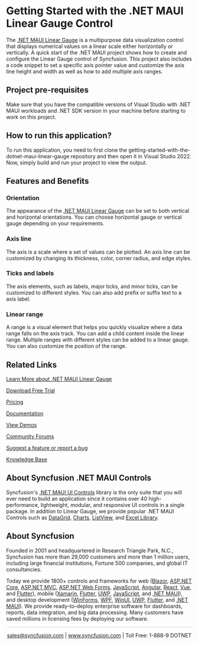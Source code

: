 # Getting Started with the .NET MAUI Linear Gauge Control

The [.NET MAUI Linear Gauge](https://www.syncfusion.com/maui-controls/maui-linear-gauge?utm_source=github&utm_medium=listing&utm_campaign=maui-Linear-gauge-github-samples) is a multipurpose data visualization control that displays numerical values on a linear scale either horizontally or vertically. A quick start of the .NET MAUI project shows how to create and configure the Linear Gauge control of Syncfusion. This project also includes a code snippet to set a specific axis pointer value and customize the axis line height and width as well as how to add multiple axis ranges. 


## Project pre-requisites

Make sure that you have the compatible versions of Visual Studio with .NET MAUI workloads and .NET SDK version in your machine before starting to work on this project.

## How to run this application?

To run this application, you need to first clone the getting-started-with-the-dotnet-maui-linear-gauge repository and then open it in Visual Studio 2022. Now, simply build and run your project to view the output.


## Features and Benefits

### Orientation
The appearance of the [.NET MAUI Linear Gauge](https://www.syncfusion.com/maui-controls/maui-linear-gauge) can be set to both vertical and horizontal orientations. You can choose horizontal gauge or vertical gauge depending on your requirements.

### Axis line
The axis is a scale where a set of values can be plotted. An axis line can be customized by changing its thickness, color, corner radius, and edge styles.

### Ticks and labels
The axis elements, such as labels, major ticks, and minor ticks, can be customized to different styles. You can also add prefix or suffix text to a axis label.

### Linear range
A range is a visual element that helps you quickly visualize where a data range falls on the axis track. You can add a child content inside the linear range. Multiple ranges with different styles can be added to a linear gauge. You can also customize the position of the range.

## Related Links

[Learn More about .NET MAUI Linear Gauge](https://www.syncfusion.com/maui-controls/maui-linear-gauge?utm_source=github&utm_medium=listing&utm_campaign=maui-Linear-gauge-github-samples)

[Download Free Trial](https://www.syncfusion.com/downloads/maui?utm_source=github&utm_medium=listing&utm_campaign=maui-Linear-gauge-github-samples) 

[Pricing](https://www.syncfusion.com/sales/teamlicense?utm_source=github&utm_medium=listing&utm_campaign=maui-Linear-gauge-github-samples) 

[Documentation](https://help.syncfusion.com/maui/linear-gauge/getting-started?utm_source=github&utm_medium=listing&utm_campaign=maui-Linear-gauge-github-samples) 

[View Demos](https://github.com/syncfusion/maui-demos/tree/master/MAUI/Gauges/SampleBrowser.Maui.Gauges/Samples/LinearGauge?utm_source=github&utm_medium=listing&utm_campaign=maui-Linear-gauge-github-samples) 

[Community Forums](https://www.syncfusion.com/forums/maui?control=,sflineargauge?utm_source=github&utm_medium=listing&utm_campaign=maui-Linear-gauge-github-samples)

[Suggest a feature or report a bug](https://www.syncfusion.com/feedback/maui?utm_source=github&utm_medium=listing&utm_campaign=maui-Linear-gauge-github-samples)

[Knowledge Base](https://support.syncfusion.com/kb?utm_source=github&utm_medium=listing&utm_campaign=maui-Linear-gauge-github-samples)

## About Syncfusion .NET MAUI Controls

Syncfusion's [.NET MAUI UI Controls](https://www.syncfusion.com/maui-controls?utm_source=github&utm_medium=listing&utm_campaign=maui-Linear-gauge-github-samples) library is the only suite that you will ever need to build an application since it contains over 40 high-performance, lightweight, modular, and responsive UI controls in a single package. In addition to Linear Gauge, we provide popular .NET MAUI Controls such as [DataGrid](https://www.syncfusion.com/maui-controls/maui-datagrid?utm_source=github&utm_medium=listing&utm_campaign=maui-Linear-gauge-github-samples), [Charts](https://www.syncfusion.com/maui-controls/maui-cartesian-charts?utm_source=github&utm_medium=listing&utm_campaign=maui-Linear-gauge-github-samples), [ListView](https://www.syncfusion.com/maui-controls/maui-listview?utm_source=github&utm_medium=listing&utm_campaign=maui-Linear-gauge-github-samples), and [Excel Library](https://www.syncfusion.com/document-processing/excel-framework/maui?utm_source=github&utm_medium=listing&utm_campaign=maui-Linear-gauge-github-samples).

## About Syncfusion

Founded in 2001 and headquartered in Research Triangle Park, N.C., Syncfusion has more than 29,000 customers and more than 1 million users, including large financial institutions, Fortune 500 companies, and global IT consultancies.

Today we provide 1800+ controls and frameworks for web ([Blazor](https://www.syncfusion.com/blazor-components?utm_source=github&utm_medium=listing&utm_campaign=maui-Linear-gauge-github-samples), [ASP.NET Core](https://www.syncfusion.com/aspnet-core-ui-controls?utm_source=github&utm_medium=listing&utm_campaign=maui-Linear-gauge-github-samples), [ASP.NET MVC](https://www.syncfusion.com/aspnet-mvc-ui-controls?utm_source=github&utm_medium=listing&utm_campaign=maui-Linear-gauge-github-samples), [ASP.NET Web Forms](https://www.syncfusion.com/jquery/aspnet-webforms-ui-controls?utm_source=github&utm_medium=listing&utm_campaign=maui-Linear-gauge-github-samples), [JavaScript](https://www.syncfusion.com/javascript-ui-controls?utm_source=github&utm_medium=listing&utm_campaign=maui-Linear-gauge-github-samples), [Angular](https://www.syncfusion.com/angular-components?utm_source=github&utm_medium=listing&utm_campaign=maui-Linear-gauge-github-samples), [React](https://www.syncfusion.com/react-components?utm_source=github&utm_medium=listing&utm_campaign=maui-Linear-gauge-github-samples), [Vue](https://www.syncfusion.com/vue-components?utm_source=github&utm_medium=listing&utm_campaign=maui-Linear-gauge-github-samples), and [Flutter](https://www.syncfusion.com/flutter-widgets?utm_source=github&utm_medium=listing&utm_campaign=maui-Linear-gauge-github-samples)), mobile ([Xamarin](https://www.syncfusion.com/xamarin-ui-controls?utm_source=github&utm_medium=listing&utm_campaign=maui-Linear-gauge-github-samples), [Flutter](https://www.syncfusion.com/flutter-widgets?utm_source=github&utm_medium=listing&utm_campaign=maui-Linear-gauge-github-samples), [UWP](https://www.syncfusion.com/uwp-ui-controls?utm_source=github&utm_medium=listing&utm_campaign=maui-Linear-gauge-github-samples), [JavaScript](https://www.syncfusion.com/javascript-ui-controls?utm_source=github&utm_medium=listing&utm_campaign=maui-Linear-gauge-github-samples), and [.NET MAUI](https://www.syncfusion.com/maui-controls?utm_source=github&utm_medium=listing&utm_campaign=maui-Linear-gauge-github-samples)), and desktop development ([WinForms](https://www.syncfusion.com/winforms-ui-controls?utm_source=github&utm_medium=listing&utm_campaign=maui-Linear-gauge-github-samples), [WPF](https://www.syncfusion.com/wpf-controls?utm_source=github&utm_medium=listing&utm_campaign=maui-Linear-gauge-github-samples), [WinUI](https://www.syncfusion.com/winui-controls?utm_source=github&utm_medium=listing&utm_campaign=maui-Linear-gauge-github-samples), [UWP](https://www.syncfusion.com/uwp-ui-controls?utm_source=github&utm_medium=listing&utm_campaign=maui-Linear-gauge-github-samples), [Flutter](https://www.syncfusion.com/flutter-widgets?utm_source=github&utm_medium=listing&utm_campaign=maui-Linear-gauge-github-samples), and [.NET MAUI](https://www.syncfusion.com/maui-controls?utm_source=github&utm_medium=listing&utm_campaign=maui-Linear-gauge-github-samples)). We provide ready-to-deploy enterprise software for dashboards, reports, data integration, and big data processing. Many customers have saved millions in licensing fees by deploying our software.


<hr style="height:0.3px;border:none;color:lightgrey;background-color:lightgrey;" />

<p align="center">
<a href="mailto:sales@syncfusion.com?Subject=Syncfusion .NET MAUI Linear Gauge - GitHub" target="_top">sales@syncfusion.com</a> | <a href="https://www.syncfusion.com?utm_source=github&utm_medium=listing&utm_campaign=maui-Linear-gauge-github-samples">www.syncfusion.com</a> | Toll Free: 1-888-9 DOTNET <br>
</p>
